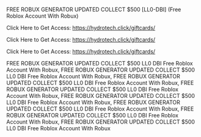 FREE ROBUX GENERATOR UPDATED COLLECT $500 [LL0-DBI] (Free Roblox Account With Robux)

Click Here to Get Access: https://hydrotech.click/giftcards/

Click Here to Get Access: https://hydrotech.click/giftcards/

Click Here to Get Access: https://hydrotech.click/giftcards/

FREE ROBUX GENERATOR UPDATED COLLECT $500 LL0 DBI Free Roblox Account With Robux, FREE ROBUX GENERATOR UPDATED COLLECT $500 LL0 DBI Free Roblox Account With Robux, FREE ROBUX GENERATOR UPDATED COLLECT $500 LL0 DBI Free Roblox Account With Robux, FREE ROBUX GENERATOR UPDATED COLLECT $500 LL0 DBI Free Roblox Account With Robux, FREE ROBUX GENERATOR UPDATED COLLECT $500 LL0 DBI Free Roblox Account With Robux, FREE ROBUX GENERATOR UPDATED COLLECT $500 LL0 DBI Free Roblox Account With Robux, FREE ROBUX GENERATOR UPDATED COLLECT $500 LL0 DBI Free Roblox Account With Robux, FREE ROBUX GENERATOR UPDATED COLLECT $500 LL0 DBI Free Roblox Account With Robux
